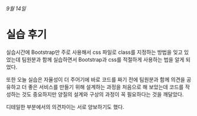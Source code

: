 ###### 9월 14일

# 실습 후기

실습시간에 Bootstrap만 주로 사용해서 css 파일로 class를 지정하는 방법을 잊고 있었는데 팀원분과 함께 실습하면서 Bootstrap과 css를 적절하게 사용하는 법을 알게 되었다.

또한 오늘 실습은 자율성이 더 주어기에 바로 코드를 짜기 전에 팀원분과 함께 의견을 공유하고 더 좋은 서비스를 만들기 위해 설계하는 과정을 처음으로 해 보았는데 코드를 작성하는 것도 중요하지만 양질의 설계와 구상의 과정이 꼭 필요하다는 것을 깨달았다.

디테일한 부분에서의 의견차이는 서로 양보하기도 했다.
